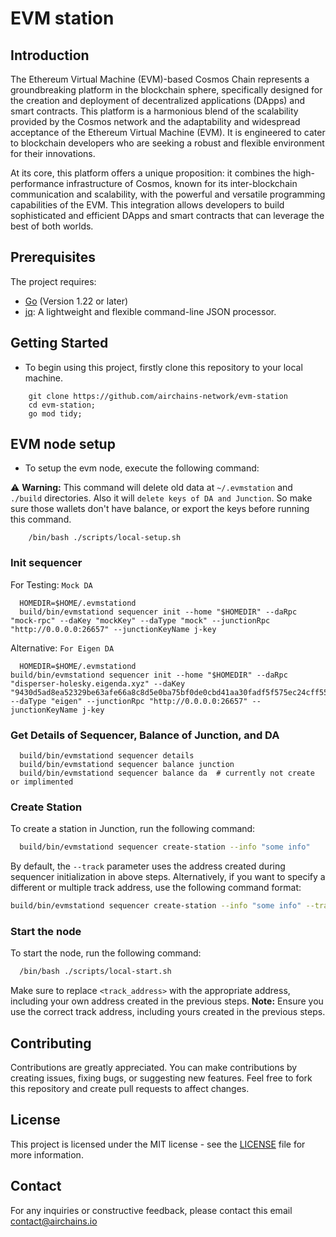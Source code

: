 # EVM station

## Introduction

The Ethereum Virtual Machine (EVM)-based Cosmos Chain represents a groundbreaking platform in the blockchain sphere, specifically designed for the creation and deployment of decentralized applications (DApps) and smart contracts. This platform is a harmonious blend of the scalability provided by the Cosmos network and the adaptability and widespread acceptance of the Ethereum Virtual Machine (EVM). It is engineered to cater to blockchain developers who are seeking a robust and flexible environment for their innovations.

At its core, this platform offers a unique proposition: it combines the high-performance infrastructure of Cosmos, known for its inter-blockchain communication and scalability, with the powerful and versatile programming capabilities of the EVM. This integration allows developers to build sophisticated and efficient DApps and smart contracts that can leverage the best of both worlds.


## Prerequisites
The project requires:

- [Go](https://golang.org/dl/) (Version 1.22 or later)
- [jq](https://stedolan.github.io/jq/download/): A lightweight and flexible command-line JSON processor.

## Getting Started
- To begin using this project, firstly clone this repository to your local machine. 
```shell
    git clone https://github.com/airchains-network/evm-station
    cd evm-station;
    go mod tidy;
```

## EVM node setup
- To setup the evm node, execute the following command:

⚠️ **Warning:**
This command will delete old data at `~/.evmstation` and `./build` directories. Also it will `delete keys of DA and Junction`. So make sure those wallets don't have balance, or export the keys before running this command.
```shell
    /bin/bash ./scripts/local-setup.sh
```

### Init sequencer
For Testing: `Mock DA`
```shell
  HOMEDIR=$HOME/.evmstationd
  build/bin/evmstationd sequencer init --home "$HOMEDIR" --daRpc "mock-rpc" --daKey "mockKey" --daType "mock" --junctionRpc "http://0.0.0.0:26657" --junctionKeyName j-key
```
Alternative: `For Eigen DA`
```shell 
  HOMEDIR=$HOME/.evmstationd
build/bin/evmstationd sequencer init --home "$HOMEDIR" --daRpc "disperser-holesky.eigenda.xyz" --daKey "9430d5ad8ea52329be63afe66a8c8d5e0ba75bf0de0cbd41aa30fadf5f575ec24cff557777e20a0578ec4fedc66274c37fe5d25ed4c4a09cb73b1ddc15349bb4" --daType "eigen" --junctionRpc "http://0.0.0.0:26657" --junctionKeyName j-key
```

### Get Details of Sequencer, Balance of Junction, and DA
```shell
  build/bin/evmstationd sequencer details
  build/bin/evmstationd sequencer balance junction
  build/bin/evmstationd sequencer balance da  # currently not create or implimented
```

### Create Station
To create a station in Junction, run the following command:
```bash
  build/bin/evmstationd sequencer create-station --info "some info" 
```
By default, the `--track` parameter uses the address created during sequencer initialization in above steps.
Alternatively, if you want to specify a different or multiple track address, use the following command format:
```bash
build/bin/evmstationd sequencer create-station --info "some info" --tracks ["<track_address-1>","<track_address-2>"]
```

### Start the node
To start the node, run the following command:
```bash
  /bin/bash ./scripts/local-start.sh
```

Make sure to replace `<track_address>` with the appropriate address, including your own address created in the previous steps.
**Note:** Ensure you use the correct track address, including yours created in the previous steps.

## Contributing
Contributions are greatly appreciated. You can make contributions by creating issues, fixing bugs, or suggesting new features. Feel free to fork this repository and create pull requests to affect changes.

## License
This project is licensed under the MIT license - see the [LICENSE](LICENSE) file for more information.

## Contact
For any inquiries or constructive feedback, please contact this email contact@airchains.io